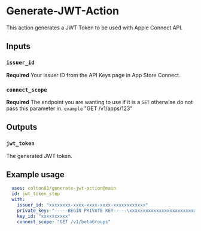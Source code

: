 # Generate-JWT-Action

This action generates a JWT Token to be used with Apple Connect API.

## Inputs

### `issuer_id`

**Required** Your issuer ID from the API Keys page in App Store Connect.

### `connect_scope`

**Required** The endpoint you are wanting to use if it is a `GET` otherwise do not pass this parameter in. `example` "GET /v1/apps/123"

## Outputs

### `jwt_token`

The generated JWT token.

## Example usage

```yaml
  uses: colton81/generate-jwt-action@main
  id: jwt_token_step
  with:
    issuer_id: "xxxxxxxx-xxxx-xxxx-xxxx-xxxxxxxxxxxx"
    private_key: "-----BEGIN PRIVATE KEY-----\xxxxxxxxxxxxxxxxxxxxxxxxxxxxxxxxxxxxxxxxxxxxxxxxxxxxxxxxxxxxxxxx xxxxxxxxxxxxxxxxxxxxxxxxxxxxxxxxxxxxxxxxxxxxxxxxxxxxxxxxxxxxxxxx xxxxxxxxxxxxxxxxxxxxxxxxxxxxxxxxxxxxxxxxxxxxxxxxxxxxxxxxxxxxxxxx xxxxxxxx\n-----END PRIVATE KEY-----"
    key_id: "xxxxxxxxxx"
    connect_scope: "GET /v1/betaGroups"
```
